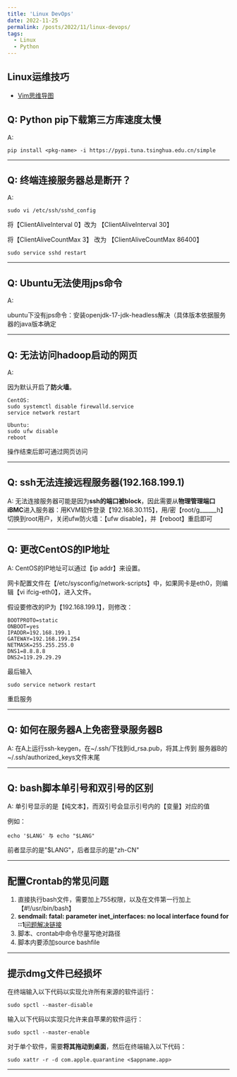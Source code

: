 ```yaml
---
title: 'Linux DevOps'
date: 2022-11-25
permalink: /posts/2022/11/linux-devops/
tags:
  - Linux
  - Python
---
```


## Linux运维技巧

- [Vim思维导图](/files/Vim基本操作思维导图.pdf)

## Q: Python pip下载第三方库速度太慢

A: 

```
pip install <pkg-name> -i https://pypi.tuna.tsinghua.edu.cn/simple
```

***

## Q: 终端连接服务器总是断开？

A: 

```
sudo vi /etc/ssh/sshd_config
```
将【ClientAliveInterval 0】改为 【ClientAliveInterval 30】

将【ClientAliveCountMax 3】 改为 【ClientAliveCountMax 86400】

```
sudo service sshd restart
```

***

## Q: Ubuntu无法使用jps命令

A:

ubuntu下没有jps命令：安装openjdk-17-jdk-headless解决（具体版本依据服务器的java版本确定

***

## Q: 无法访问hadoop启动的网页

A:

因为默认开启了**防火墙**。

```
CentOS:
sudo systemctl disable firewalld.service
service network restart

Ubuntu:
sudo ufw disable
reboot
```
操作结束后即可通过网页访问

***

## Q: ssh无法连接远程服务器(192.168.199.1)

A: 无法连接服务器可能是因为**ssh的端口被block**，因此需要从**物理管理端口iBMC**进入服务器：用KVM软件登录【192.168.30.115】，用/密【root/g______h】
切换到root用户，关闭ufw防火墙：【ufw disable】，并【reboot】重启即可

***

## Q: 更改CentOS的IP地址

A: CentOS的IP地址可以通过【ip addr】来设置。

网卡配置文件在【/etc/sysconfig/network-scripts】中，如果网卡是eth0，则编辑【vi ifcig-eth0】，进入文件。

假设要修改的IP为【192.168.199.1】，则修改：
```
BOOTPROTO=static
ONBOOT=yes
IPADDR=192.168.199.1
GATEWAY=192.168.199.254
NETMASK=255.255.255.0
DNS1=8.8.8.8
DNS2=119.29.29.29
```

最后输入
```
sudo service network restart
```
重启服务

***

## Q: 如何在服务器A上免密登录服务器B

A: 在A上运行ssh-keygen，在~/.ssh/下找到id_rsa.pub，将其上传到
服务器B的~/.ssh/authorized_keys文件末尾

***

## Q: bash脚本单引号和双引号的区别

A: 单引号显示的是【纯文本】，而双引号会显示引号内的【变量】对应的值

例如：
```
echo '$LANG' 与 echo "$LANG"
```
前者显示的是"\$LANG"，后者显示的是"zh-CN"

***

## 配置Crontab的常见问题

1. 直接执行bash文件，需要加上755权限，以及在文件第一行加上【#!/usr/bin/bash】
2. **sendmail: fatal: parameter inet_interfaces: no local interface found for ::1**[问题解决链接](https://blog.csdn.net/weixin_44058932/article/details/105185155?ops_request_misc=%257B%2522request%255Fid%2522%253A%2522161778787416780266218081%2522%252C%2522scm%2522%253A%252220140713.130102334..%2522%257D&request_id=161778787416780266218081&biz_id=0&utm_medium=distribute.pc_search_result.none-task-blog-2~all~baidu_landing_v2~default-1-105185155.first_rank_v2_pc_rank_v29&utm_term=sendmail%3A+fatal%3A+parameter+inet_interfaces%3A+no+local+interface+found+for+%3A%3A1)
3. 脚本、crontab中命令尽量写绝对路径
4. 脚本内要添加source bashfile

***

## 提示dmg文件已经损坏

在终端输入以下代码以实现允许所有来源的软件运行：

```
sudo spctl --master-disable
```

输入以下代码以实现只允许来自苹果的软件运行：

```
sudo spctl --master-enable
```

对于单个软件，需要**将其拖动到桌面**，然后在终端输入以下代码：

```
sudo xattr -r -d com.apple.quarantine <$appname.app>
```

***

